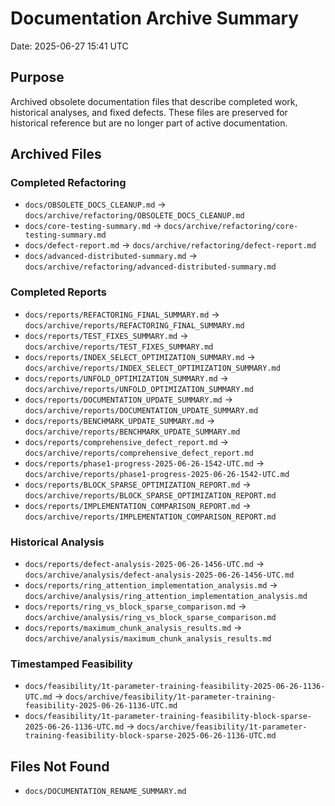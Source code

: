 # Documentation Archive Summary

Date: 2025-06-27 15:41 UTC

## Purpose

Archived obsolete documentation files that describe completed work, historical analyses, and fixed defects. These files are preserved for historical reference but are no longer part of active documentation.

## Archived Files

### Completed Refactoring

- `docs/OBSOLETE_DOCS_CLEANUP.md` → `docs/archive/refactoring/OBSOLETE_DOCS_CLEANUP.md`
- `docs/core-testing-summary.md` → `docs/archive/refactoring/core-testing-summary.md`
- `docs/defect-report.md` → `docs/archive/refactoring/defect-report.md`
- `docs/advanced-distributed-summary.md` → `docs/archive/refactoring/advanced-distributed-summary.md`

### Completed Reports

- `docs/reports/REFACTORING_FINAL_SUMMARY.md` → `docs/archive/reports/REFACTORING_FINAL_SUMMARY.md`
- `docs/reports/TEST_FIXES_SUMMARY.md` → `docs/archive/reports/TEST_FIXES_SUMMARY.md`
- `docs/reports/INDEX_SELECT_OPTIMIZATION_SUMMARY.md` → `docs/archive/reports/INDEX_SELECT_OPTIMIZATION_SUMMARY.md`
- `docs/reports/UNFOLD_OPTIMIZATION_SUMMARY.md` → `docs/archive/reports/UNFOLD_OPTIMIZATION_SUMMARY.md`
- `docs/reports/DOCUMENTATION_UPDATE_SUMMARY.md` → `docs/archive/reports/DOCUMENTATION_UPDATE_SUMMARY.md`
- `docs/reports/BENCHMARK_UPDATE_SUMMARY.md` → `docs/archive/reports/BENCHMARK_UPDATE_SUMMARY.md`
- `docs/reports/comprehensive_defect_report.md` → `docs/archive/reports/comprehensive_defect_report.md`
- `docs/reports/phase1-progress-2025-06-26-1542-UTC.md` → `docs/archive/reports/phase1-progress-2025-06-26-1542-UTC.md`
- `docs/reports/BLOCK_SPARSE_OPTIMIZATION_REPORT.md` → `docs/archive/reports/BLOCK_SPARSE_OPTIMIZATION_REPORT.md`
- `docs/reports/IMPLEMENTATION_COMPARISON_REPORT.md` → `docs/archive/reports/IMPLEMENTATION_COMPARISON_REPORT.md`

### Historical Analysis

- `docs/reports/defect-analysis-2025-06-26-1456-UTC.md` → `docs/archive/analysis/defect-analysis-2025-06-26-1456-UTC.md`
- `docs/reports/ring_attention_implementation_analysis.md` → `docs/archive/analysis/ring_attention_implementation_analysis.md`
- `docs/reports/ring_vs_block_sparse_comparison.md` → `docs/archive/analysis/ring_vs_block_sparse_comparison.md`
- `docs/reports/maximum_chunk_analysis_results.md` → `docs/archive/analysis/maximum_chunk_analysis_results.md`

### Timestamped Feasibility

- `docs/feasibility/1t-parameter-training-feasibility-2025-06-26-1136-UTC.md` → `docs/archive/feasibility/1t-parameter-training-feasibility-2025-06-26-1136-UTC.md`
- `docs/feasibility/1t-parameter-training-feasibility-block-sparse-2025-06-26-1136-UTC.md` → `docs/archive/feasibility/1t-parameter-training-feasibility-block-sparse-2025-06-26-1136-UTC.md`

## Files Not Found

- `docs/DOCUMENTATION_RENAME_SUMMARY.md`
